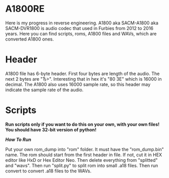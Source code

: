 # A1800RE
Here is my progress in reverse engineering. A1800 aka SACM-A1800 aka SACM-DVR1800 is audio codec that used in Furbies from 2012 to 2016 years. Here you can find scripts, roms, A1800 files and WAVs, which are converted A1800 ones.

# Header
A1800 file has 6-byte header. First four bytes are length of the audio. The next 2 bytes are "Ђ>". Interesting that in hex it's "80 3E" which is 16000 in decimal. The A1800 also uses 16000 sample rate, so this header may indicate the sample rate of the audio.

# Scripts
**Run scripts only if you want to do this on your own, with your own files!**
**You should have 32-bit version of python!**

***How To Run***

Put your own rom_dump into "rom" folder. It must have the "rom_dump.bin" name. The rom should start from the first header in file. If not, cut it in HEX editor like HxD or Hex Editor Neo. Then delete everything from "splitted" and "wavs". Then run "split.py" to split rom into small .a18 files. Then run convert to convert .a18 files to the WAVs.
